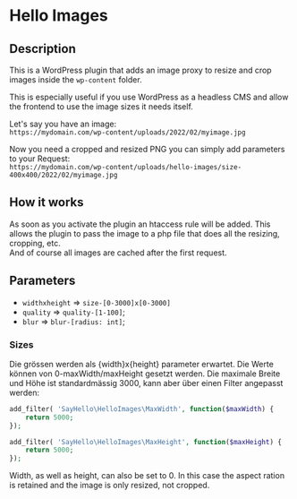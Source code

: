 # Hello Images

## Description

This is a WordPress plugin that adds an image proxy to resize and crop images inside the `wp-content` folder.

This is especially useful if you use WordPress as a headless CMS and allow the frontend to use the image sizes it needs
itself.

Let's say you have an image:  
`https://mydomain.com/wp-content/uploads/2022/02/myimage.jpg`

Now you need a cropped and resized PNG you can simply add parameters to your Request:  
`https://mydomain.com/wp-content/uploads/hello-images/size-400x400/2022/02/myimage.jpg`

## How it works

As soon as you activate the plugin an htaccess rule will be added. This allows the plugin to pass the image to a php
file that does all the resizing, cropping, etc.  
And of course all images are cached after the first request.

## Parameters

* `widthxheight` => `size-[0-3000]x[0-3000]`
* `quality` => `quality-[1-100]`;
* `blur` => `blur-[radius: int]`;

### Sizes

Die grössen werden als {width}x{height} parameter erwartet. Die Werte können von 0-maxWidth/maxHeight gesetzt werden.
Die maximale Breite und Höhe ist standardmässig 3000, kann aber über einen Filter angepasst werden:

```php
add_filter( 'SayHello\HelloImages\MaxWidth', function($maxWidth) {
    return 5000;
});

add_filter( 'SayHello\HelloImages\MaxHeight', function($maxHeight) {
    return 5000;
});
```

Width, as well as height, can also be set to 0. In this case the aspect ration is retained and the image is only resized, not cropped.